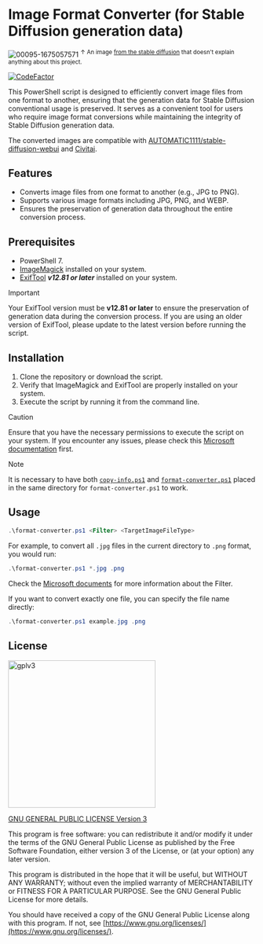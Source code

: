 # Image Format Converter (for Stable Diffusion generation data)

![00095-1675057571](https://github.com/jim60105/sd-image-format-converter/assets/16995691/399769e2-6904-44f9-bfcb-f09bdfe42a50)
<sup>↑ An image <a href="https://civitai.com/images/9372163" target="_blank">from the stable diffusion</a> that doesn't explain anything about this project.</sup>

[![CodeFactor](https://www.codefactor.io/repository/github/jim60105/sd-image-format-converter/badge)](https://www.codefactor.io/repository/github/jim60105/sd-image-format-converter)

This PowerShell script is designed to efficiently convert image files from one format to another, ensuring that the generation data for Stable Diffusion conventional usage is preserved. It serves as a convenient tool for users who require image format conversions while maintaining the integrity of Stable Diffusion generation data.

The converted images are compatible with [AUTOMATIC1111/stable-diffusion-webui](https://github.com/AUTOMATIC1111/stable-diffusion-webui) and [Civitai](https://civitai.com/).

## Features

- Converts image files from one format to another (e.g., JPG to PNG).
- Supports various image formats including JPG, PNG, and WEBP.
- Ensures the preservation of generation data throughout the entire conversion process.

## Prerequisites

- PowerShell 7.
- [ImageMagick](https://imagemagick.org/index.php) installed on your system.
- [ExifTool](https://exiftool.org/) _**v12.81 or later**_ installed on your system.

> [!IMPORTANT]  
> Your ExifTool version must be **v12.81 or later** to ensure the preservation of generation data during the conversion process. If you are using an older version of ExifTool, please update to the latest version before running the script.

## Installation

1. Clone the repository or download the script.
2. Verify that ImageMagick and ExifTool are properly installed on your system.
3. Execute the script by running it from the command line.

> [!CAUTION]
> Ensure that you have the necessary permissions to execute the script on your system. If you encounter any issues, please check this [Microsoft documentation](https://learn.microsoft.com/en-us/powershell/module/microsoft.powershell.core/about/about_execution_policies) first.

> [!NOTE]
> It is necessary to have both [`copy-info.ps1`](copy-info.ps1) and [`format-converter.ps1`](format-converter.ps1) placed in the same directory for `format-converter.ps1` to work.

## Usage

```powershell
.\format-converter.ps1 <Filter> <TargetImageFileType>
```

For example, to convert all `.jpg` files in the current directory to `.png` format, you would run:

```powershell
.\format-converter.ps1 *.jpg .png
```

Check the [Microsoft documents](https://learn.microsoft.com/en-us/powershell/module/microsoft.powershell.management/get-childitem?view=powershell-7.4#-filter) for more information about the Filter.

If you want to convert exactly one file, you can specify the file name directly:

```powershell
.\format-converter.ps1 example.jpg .png
```

## License

<img src="https://github.com/jim60105/sd-image-format-converter/assets/16995691/c528df1f-ac1b-4f8c-810e-73c83409608d" alt="gplv3" width="300" />

[GNU GENERAL PUBLIC LICENSE Version 3](LICENSE)

This program is free software: you can redistribute it and/or modify it under the terms of the GNU General Public License as published by the Free Software Foundation, either version 3 of the License, or (at your option) any later version.

This program is distributed in the hope that it will be useful, but WITHOUT ANY WARRANTY; without even the implied warranty of MERCHANTABILITY or FITNESS FOR A PARTICULAR PURPOSE. See the GNU General Public License for more details.

You should have received a copy of the GNU General Public License along with this program. If not, see [https://www.gnu.org/licenses/](https://www.gnu.org/licenses/).
